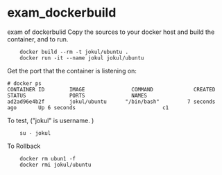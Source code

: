 # exam_dockerbuild
exam of dockerbulid
Copy the sources to your docker host and build the container, and to run.
```
	docker build --rm -t jokul/ubuntu .
	docker run -it --name jokul jokul/ubuntu
```
Get the port that the container is listening on:

```
# docker ps
CONTAINER ID        IMAGE               COMMAND             CREATED             STATUS              PORTS               NAMES
ad2ad96e4b2f        jokul/ubuntu      "/bin/bash"         7 seconds ago       Up 6 seconds                            c1
```

To test, ("jokul" is username. )
```
	su - jokul
```
To Rollback
```
    docker rm ubun1 -f
    docker rmi jokul/ubuntu
```
